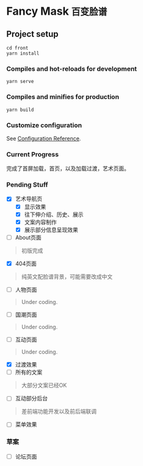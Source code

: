 # Fancy Mask <small>百变脸谱</small>

## Project setup
```
cd front
yarn install
```

### Compiles and hot-reloads for development
```
yarn serve
```

### Compiles and minifies for production
```
yarn build
```

### Customize configuration
See [Configuration Reference](https://cli.vuejs.org/config/).


### Current Progress

完成了首屏加载，首页，以及加载过渡，艺术页面。

### Pending Stuff

- [x] 艺术导航页
    - [x] 显示效果
    - [x] 往下伸介绍、历史、展示
    - [x] 文案内容制作
    - [x] 展示部分信息呈现效果
- [ ] About页面

> 初版完成

- [x] 404页面

> 纯英文配脸谱背景，可能需要改成中文

- [ ] 人物页面

> Under coding.

- [ ] 国潮页面

> Under coding.

- [ ] 互动页面

> Under coding.

- [x] 过渡效果
- [ ] 所有的文案

> 大部分文案已经OK

- [ ] 互动部分后台

> 差前端功能开发以及前后端联调

- [ ] 菜单效果

### 草案

- [ ] 论坛页面